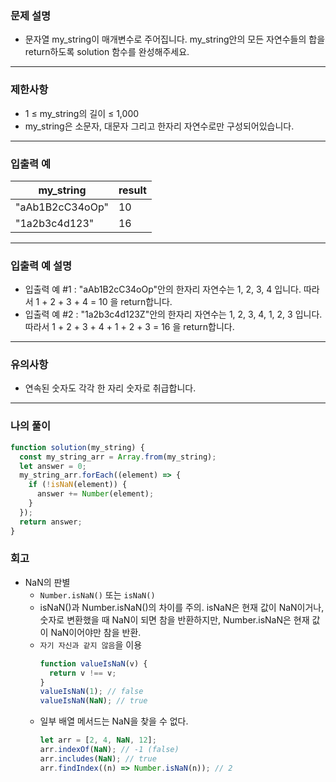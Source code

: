 ### 문제 설명

- 문자열 my_string이 매개변수로 주어집니다. my_string안의 모든 자연수들의 합을 return하도록 solution 함수를 완성해주세요.

---

### 제한사항

- 1 ≤ my_string의 길이 ≤ 1,000
- my_string은 소문자, 대문자 그리고 한자리 자연수로만 구성되어있습니다.

---

### 입출력 예

| my_string       | result |
| --------------- | ------ |
| "aAb1B2cC34oOp" | 10     |
| "1a2b3c4d123"   | 16     |

---

### 입출력 예 설명

- 입출력 예 #1 : "aAb1B2cC34oOp"안의 한자리 자연수는 1, 2, 3, 4 입니다. 따라서 1 + 2 + 3 + 4 = 10 을 return합니다.
- 입출력 예 #2 : "1a2b3c4d123Z"안의 한자리 자연수는 1, 2, 3, 4, 1, 2, 3 입니다. 따라서 1 + 2 + 3 + 4 + 1 + 2 + 3 = 16 을 return합니다.

---

### 유의사항

- 연속된 숫자도 각각 한 자리 숫자로 취급합니다.

---

### 나의 풀이

```javascript
function solution(my_string) {
  const my_string_arr = Array.from(my_string);
  let answer = 0;
  my_string_arr.forEach((element) => {
    if (!isNaN(element)) {
      answer += Number(element);
    }
  });
  return answer;
}
```

### 회고

- NaN의 판별
  - `Number.isNaN()` 또는 `isNaN()`
  - isNaN()과 Number.isNaN()의 차이를 주의. isNaN은 현재 값이 NaN이거나, 숫자로 변환했을 때 NaN이 되면 참을 반환하지만, Number.isNaN은 현재 값이 NaN이어야만 참을 반환.
  - `자기 자신과 같지 않음`을 이용
    ```javascript
    function valueIsNaN(v) {
      return v !== v;
    }
    valueIsNaN(1); // false
    valueIsNaN(NaN); // true
    ```
  - 일부 배열 메서드는 NaN을 찾을 수 없다.
    ```javascript
    let arr = [2, 4, NaN, 12];
    arr.indexOf(NaN); // -1 (false)
    arr.includes(NaN); // true
    arr.findIndex((n) => Number.isNaN(n)); // 2
    ```
